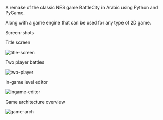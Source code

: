 
A remake of the classic NES game BattleCity in Arabic using Python and PyGame.

Along with a game engine that can be used for any type of 2D game.

Screen-shots

Title screen

![title-screen](https://dl.dropboxusercontent.com/u/29818268/screenshots/battlecityremake/1.jpg)

Two player battles

![two-player](https://dl.dropboxusercontent.com/u/29818268/screenshots/battlecityremake/4.jpg)

In-game level editor

![ingame-editor](https://dl.dropboxusercontent.com/u/29818268/screenshots/battlecityremake/3.jpg)

Game architecture overview

![game-arch](https://dl.dropboxusercontent.com/u/29818268/screenshots/battlecityremake/pyenkido.png)
